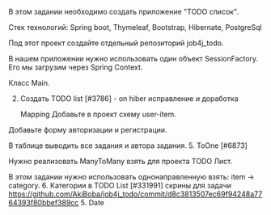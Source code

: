 В этом задании  необходимо создать приложение "TODO список".

Стек технологий: Spring boot, Thymeleaf, Bootstrap, Hibernate, PostgreSql

Под этот проект создайте отдельный репозиторий job4j_todo.

В нашем приложении нужно использовать один объект SessionFactory. Его мы загрузим через Spring Context.

Класс Main.

2. Создать TODO list [#3786] - on hiber исправление и доработка
    
    Mapping
Добавьте в проект схему user-item.

Добавьте форму авторизации и регистрации.

В таблице выводить все задания и автора задания.
5. ToOne [#6873]

Нужно реализовать ManyToMany взять для проекта TODO Лист.

В этом задании нужно использовать однонаправленную взять: item -> category.
6. Категории в TODO List [#331991] 
скрины для задачи 
https://github.com/AkiBoba/job4j_todo/commit/d8c3813507ec69f94248a7764393f80bbef389cc
5. Date